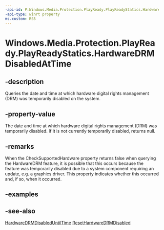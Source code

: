 ```yaml
---
-api-id: P:Windows.Media.Protection.PlayReady.PlayReadyStatics.HardwareDRMDisabledAtTime
-api-type: winrt property
ms.custom: RS5
---
```


<!-- Property syntax.
public IReference<DateTime> HardwareDRMDisabledAtTime { get; }
-->

# Windows.Media.Protection.PlayReady.PlayReadyStatics.HardwareDRMDisabledAtTime

## -description
Queries the date and time at which hardware digital rights management (DRM) was temporarily disabled on the system.

## -property-value
The date and time at which hardware digital rights management (DRM) was temporarily disabled.  If it is not currently temporarily disabled, returns null.

## -remarks
When the CheckSupportedHardware property returns false when querying the HardwareDRM feature, it is possible that this occurs because the feature was temporarily disabled due to a system component requiring an update, e.g. a graphics driver.  This property indicates whether this occurred and, if so, when it occurred.

## -examples

## -see-also
[HardwareDRMDisabledUntilTime](playreadystatics_hardwaredrmdisabledattime.md)
[ResetHardwareDRMDisabled](playreadystatics_resethardwaredrmdisabled_231965222.md)

